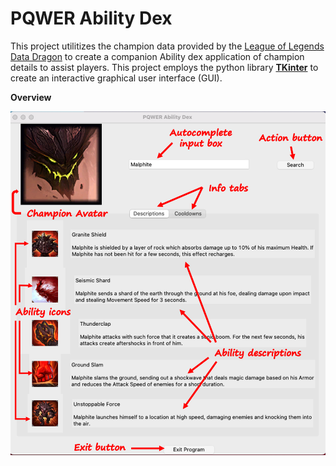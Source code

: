 # PQWER Ability Dex


This project utilitizes the champion data provided by the [League of Legends Data Dragon](https://developer.riotgames.com/docs/lol#data-dragon) to create a companion Ability dex application of champion details to assist players. This project employs the python library [**TKinter**](https://docs.python.org/3/library/tkinter.html#module-tkinter) to create an interactive graphical user interface (GUI).
  
**Overview**

<p align="center"> <img src='data/inhouse/img/labelled_snapshot.png' width=600 /></p>

